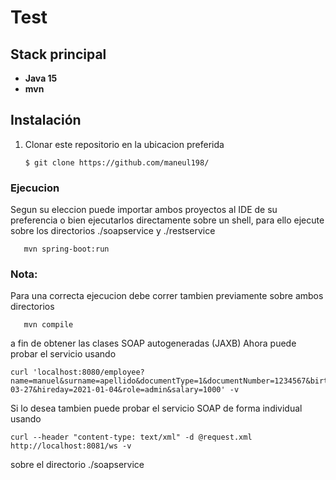 # Test

## Stack principal
- **Java 15**
- **mvn**

## Instalación
1. Clonar este repositorio en la ubicacion preferida
    ```console
   $ git clone https://github.com/maneul198/
    ```

### **Ejecucion**
Segun su eleccion puede importar ambos proyectos al IDE de su preferencia
o bien ejecutarlos directamente sobre un shell, para ello ejecute sobre los directorios ./soapservice y ./restservice
```console
   mvn spring-boot:run
```
### **Nota:**
Para una correcta ejecucion debe correr tambien previamente sobre ambos directorios
```console
   mvn compile
```
a fin de obtener las clases SOAP autogeneradas (JAXB)
Ahora puede probar el servicio usando 
```console
curl 'localhost:8080/employee?name=manuel&surname=apellido&documentType=1&documentNumber=1234567&birthday=2000-03-27&hireday=2021-01-04&role=admin&salary=1000' -v
```
Si lo desea tambien puede probar el servicio SOAP de forma individual usando
```console
curl --header "content-type: text/xml" -d @request.xml http://localhost:8081/ws -v
```
sobre el directorio ./soapservice
